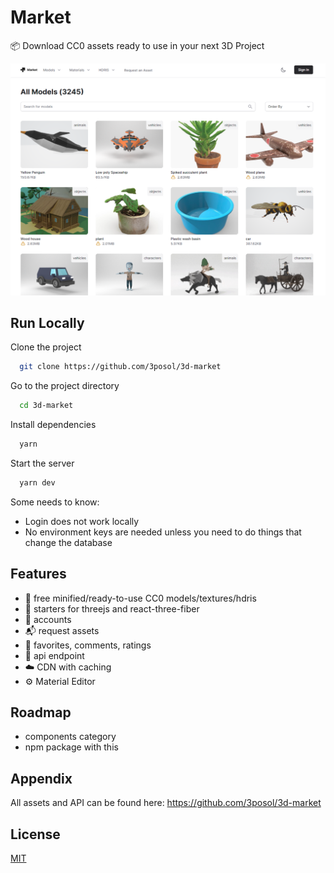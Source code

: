 # Market

📦 Download CC0 assets ready to use in your next 3D Project

![IMG](./home.png)

## Run Locally

Clone the project

```bash
  git clone https://github.com/3posol/3d-market
```

Go to the project directory

```bash
  cd 3d-market
```

Install dependencies

```bash
  yarn
```

Start the server

```bash
  yarn dev
```

Some needs to know:

- Login does not work locally
- No environment keys are needed unless you need to do things that change the database

## Features

- 🔎 free minified/ready-to-use CC0 models/textures/hdris
- 🚥 starters for threejs and react-three-fiber
- 👥 accounts
- 📬 request assets
- 🥇 favorites, comments, ratings
- 🔌 api endpoint
- ☁️ CDN with caching
- ⚙️ Material Editor

## Roadmap

- components category
- npm package with this

## Appendix

All assets and API can be found here: https://github.com/3posol/3d-market

## License

[MIT](https://github.com/3posol/licenses)
